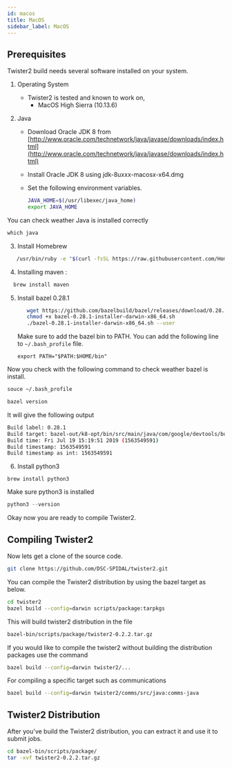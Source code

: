 ```yaml
---
id: macos
title: MacOS
sidebar_label: MacOS
---
```


## Prerequisites

Twister2 build needs several software installed on your system.

1. Operating System
   * Twister2 is tested and known to work on,
     * MacOS High Sierra (10.13.6)

2. Java
   * Download Oracle JDK 8 from [http://www.oracle.com/technetwork/java/javase/downloads/index.html](http://www.oracle.com/technetwork/java/javase/downloads/index.html)
   * Install Oracle JDK 8 using jdk-8uxxx-macosx-x64.dmg
   * Set the following environment variables.

      ```bash
     JAVA_HOME=$(/usr/libexec/java_home)
     export JAVA_HOME
     ```
 
You can check weather Java is installed correctly

```java
which java
``` 
     
3. Install Homebrew
   
```bash
   /usr/bin/ruby -e "$(curl -fsSL https://raw.githubusercontent.com/Homebrew/install/master/install)"
```


4. Installing maven :

```bash
  brew install maven
```

5. Install bazel 0.28.1

   ```bash
      wget https://github.com/bazelbuild/bazel/releases/download/0.28.1/bazel-0.28.1-installer-darwin-x86_64.sh
      chmod +x bazel-0.28.1-installer-darwin-x86_64.sh
      ./bazel-0.28.1-installer-darwin-x86_64.sh --user
   ```

   Make sure to add the bazel bin to PATH. You can add the following line to ```~/.bash_profile``` file.

   ```text
   export PATH="$PATH:$HOME/bin"
   ```
   
 Now you check with the following command to check weather bazel is install.
 
 ```bash
 souce ~/.bash_profile 
 
 bazel version
 ```  
 
 It will give the following output
 
 ```bash
 Build label: 0.28.1
 Build target: bazel-out/k8-opt/bin/src/main/java/com/google/devtools/build/lib/bazel/BazelServer_deploy.jar
 Build time: Fri Jul 19 15:19:51 2019 (1563549591)
 Build timestamp: 1563549591
 Build timestamp as int: 1563549591
 ```
 
 6. Install python3
 
 ```
 brew install python3
 ```
 
 Make sure python3 is installed
 
 ```java
python3 --version
```
 

Okay now you are ready to compile Twister2.

## Compiling Twister2 

Now lets get a clone of the source code.

```bash
git clone https://github.com/DSC-SPIDAL/twister2.git
```

You can compile the Twister2 distribution by using the bazel target as below.

```bash
cd twister2
bazel build --config=darwin scripts/package:tarpkgs
```

This will build twister2 distribution in the file

```bash
bazel-bin/scripts/package/twister2-0.2.2.tar.gz
```

If you would like to compile the twister2 without building the distribution packages use the command

```bash
bazel build --config=darwin twister2/...
```

For compiling a specific target such as communications

```bash
bazel build --config=darwin twister2/comms/src/java:comms-java
```

## Twister2 Distribution

After you've build the Twister2 distribution, you can extract it and use it to submit jobs.

```bash
cd bazel-bin/scripts/package/
tar -xvf twister2-0.2.2.tar.gz
```